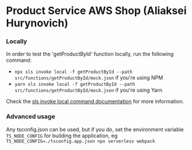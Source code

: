 # Product Service AWS Shop (Aliaksei Hurynovich)

### Locally

In order to test the 'getProductById' function locally, run the following command:

- `npx sls invoke local -f getProductById --path src/functions/getProductById/mock.json` if you're using NPM
- `yarn sls invoke local -f getProductById --path src/functions/getProductById/mock.json` if you're using Yarn

Check the [sls invoke local command documentation](https://www.serverless.com/framework/docs/providers/aws/cli-reference/invoke-local/) for more information.

### Advanced usage

Any tsconfig.json can be used, but if you do, set the environment variable `TS_NODE_CONFIG` for building the application, eg `TS_NODE_CONFIG=./tsconfig.app.json npx serverless webpack`
